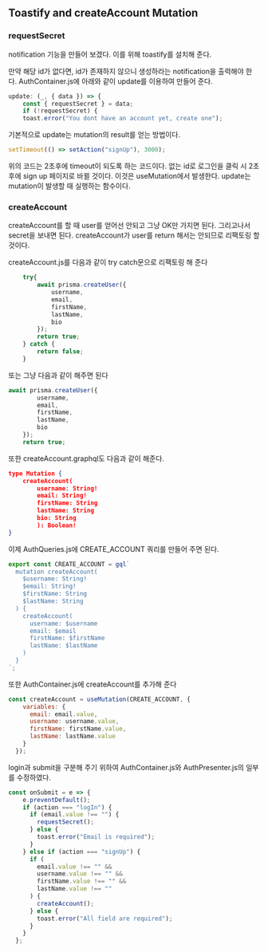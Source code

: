 ## Toastify and createAccount Mutation

### requestSecret

notification 기능을 만들어 보겠다.
이를 위해 toastify를 설치해 준다.

만약 해당 id가 없다면, id가 존재하지 않으니 생성하라는 notification을 출력해야 한다.
AuthContainer.js에 아래와 같이 update를 이용하여 만들어 준다.

~~~javascript
update: (_, { data }) => {
    const { requestSecret } = data;
    if (!requestSecret) {
    toast.error("You dont have an account yet, create one");
~~~

기본적으로 update는 mutation의 result를 얻는 방법이다.

~~~javascript
setTimeout(() => setAction("signUp"), 3000);
~~~

위의 코드는 2초후에 timeout이 되도록 하는 코드이다.
없는 id로 로그인을 클릭 시 2초 후에 sign up 페이지로 바뀔 것이다.
이것은 useMutation에서 발생한다.
update는 mutation이 발생할 때 실행하는 함수이다.

### createAccount

createAccount를 할 때 user를 얻어선 안되고 그냥 OK만 가지면 된다. 그리고나서 secret을 보내면 된다.
createAccount가 user를 return 해서는 안되므로 리팩토링 할 것이다.

createAccount.js를 다음과 같이 try catch문으로 리팩토링 해 준다
~~~javascript
    try{
        await prisma.createUser({
            username,
            email,
            firstName,
            lastName,
            bio
        });
        return true;
    } catch {
        return false;
    }
~~~

또는 그냥 다음과 같이 해주면 된다
~~~javascript
await prisma.createUser({
        username,
        email,
        firstName,
        lastName,
        bio
    });
    return true;
~~~

또한 createAccount.graphql도 다음과 같이 해준다.
~~~json
type Mutation {
    createAccount(
        username: String!
        email: String! 
        firstName: String 
        lastName: String 
        bio: String
        ): Boolean!
}
~~~

이제 AuthQueries.js에 CREATE_ACCOUNT 쿼리를 만들어 주면 된다.
~~~javascript
export const CREATE_ACCOUNT = gql`
  mutation createAccount(
    $username: String!
    $email: String!
    $firstName: String
    $lastName: String
  ) {
    createAccount(
      username: $username
      email: $email
      firstName: $firstName
      lastName: $lastName
    )
  }
`;
~~~

또한 AuthContainer.js에 createAccount를 추가해 준다
~~~javascript
const createAccount = useMutation(CREATE_ACCOUNT, {
    variables: {
      email: email.value,
      username: username.value,
      firstName: firstName.value,
      lastName: lastName.value
    }
  });
~~~

login과 submit을 구분해 주기 위하여 AuthContainer.js와 AuthPresenter.js의 일부를 수정하였다.

~~~javascript
const onSubmit = e => {
    e.preventDefault();
    if (action === "logIn") {
      if (email.value !== "") {
        requestSecret();
      } else {
        toast.error("Email is required");
      }
    } else if (action === "signUp") {
      if (
        email.value !== "" &&
        username.value !== "" &&
        firstName.value !== "" &&
        lastName.value !== ""
      ) {
        createAccount();
      } else {
        toast.error("All field are required");
      }
    }
  };
~~~
